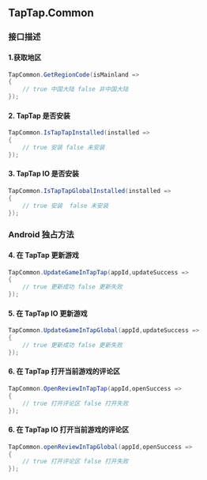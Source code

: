 ## TapTap.Common

### 接口描述

#### 1.获取地区

```c#
TapCommon.GetRegionCode(isMainland =>
{
    // true 中国大陆 false 非中国大陆
});
```

#### 2. TapTap 是否安装
```c#
TapCommon.IsTapTapInstalled(installed =>
{
    // true 安装 false 未安装
});
```

#### 3. TapTap IO 是否安装
```c#
TapCommon.IsTapTapGlobalInstalled(installed =>
{
    // true 安装  false 未安装
});
```

### Android 独占方法

#### 4. 在 TapTap 更新游戏
```c#
TapCommon.UpdateGameInTapTap(appId,updateSuccess =>
{
    // true 更新成功 false 更新失败
});
```

#### 5. 在 TapTap IO 更新游戏
```c#
TapCommon.UpdateGameInTapGlobal(appId,updateSuccess =>
{
    // true 更新成功 false 更新失败
});
```

#### 6. 在 TapTap 打开当前游戏的评论区
```c#
TapCommon.OpenReviewInTapTap(appId,openSuccess =>
{
    // true 打开评论区 false 打开失败
});
```

#### 6. 在 TapTap IO 打开当前游戏的评论区
```c#
TapCommon.openReviewInTapGlobal(appId,openSuccess =>
{
    // true 打开评论区 false 打开失败
});
```